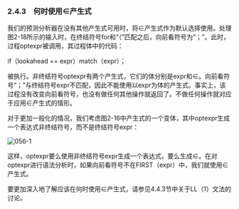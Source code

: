 ### 2.4.3　何时使用∈产生式

我们的预测分析器在没有其他产生式可用时，将∈产生式作为默认选择使用。处理图2-18所示的输入时，在终结符号for和“（”匹配之后，向前看符号为“；”。此时，过程optexpr被调用，其过程体中的代码：

if（lookahead == expr）match（expr）；

被执行。非终结符号optexpr有两个产生式，它们的体分别是expr和∈。向前看符号“；”与终结符号expr不匹配，因此不能使用以expr为体的产生式。事实上，该过程没有改变向前看符号，也没有做任何其他操作就返回了。不做任何操作就对应于应用∈产生式的情形。

对于更加一般化的情况，我们考虑图2-16中产生式的一个变体，其中optexpr生成一个表达式非终结符号，而不是终结符号expr：

![056-1](../Images/image03993.jpeg)

这样，optexpr要么使用非终结符号expr生成一个表达式，要么生成∈。在对optexpr进行语法分析时，如果向前看符号不在FIRST（expr）中，我们就使用∈产生式。

要更加深入地了解应该在何时使用∈产生式，请参见4.4.3节中关于LL（1）文法的讨论。